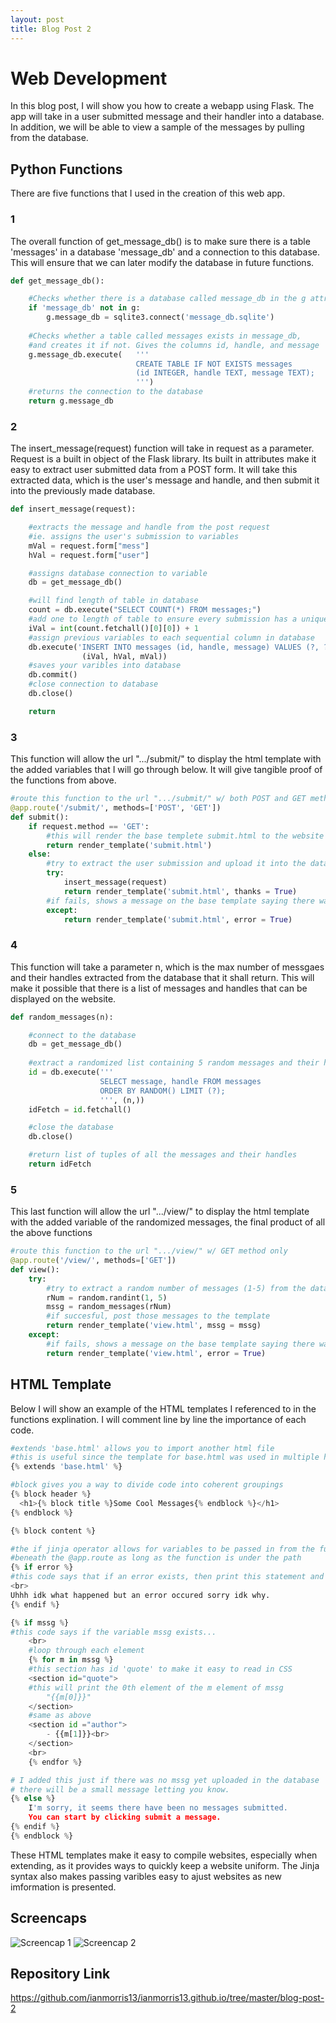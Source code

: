 ```yaml
---
layout: post
title: Blog Post 2
---
```

# Web Development

In this blog post, I will show you how to create a webapp using Flask. The app will take in a user submitted message and their handler into a database. In addition, we will be able to view a sample of the messages by pulling from the database.

## Python Functions

There are five functions that I used in the creation of this web app. 

### 1
The overall function of get_message_db() is to make sure there is a table 'messages' in a database 'message_db' and a connection to this database. This will ensure that we can later modify the database in future functions.


```python
def get_message_db():

    #Checks whether there is a database called message_db in the g attribute of the app
    if 'message_db' not in g:
        g.message_db = sqlite3.connect('message_db.sqlite')
        
    #Checks whether a table called messages exists in message_db, 
    #and creates it if not. Gives the columns id, handle, and message
    g.message_db.execute(   '''
                            CREATE TABLE IF NOT EXISTS messages 
                            (id INTEGER, handle TEXT, message TEXT);
                            ''')
    #returns the connection to the database
    return g.message_db
```

### 2
The insert_message(request) function will take in request as a parameter. Request is a built in object of the Flask library. Its built in attributes make it easy to extract user submitted data from a POST form. It will take this extracted data, which is the user's message and handle, and then submit it into the previously made database.


```python
def insert_message(request):

    #extracts the message and handle from the post request
    #ie. assigns the user's submission to variables 
    mVal = request.form["mess"]
    hVal = request.form["user"]

    #assigns database connection to variable
    db = get_message_db()

    #will find length of table in database
    count = db.execute("SELECT COUNT(*) FROM messages;")
    #add one to length of table to ensure every submission has a unique id
    iVal = int(count.fetchall()[0][0]) + 1
    #assign previous variables to each sequential column in database
    db.execute('INSERT INTO messages (id, handle, message) VALUES (?, ?, ?)',
                (iVal, hVal, mVal))
    #saves your varibles into database
    db.commit()
    #close connection to database
    db.close()

    return 
```

### 3
This function will allow the url ".../submit/" to display the html template with the added variables that I will go through below. It will give tangible proof of the functions from above.


```python
#route this function to the url ".../submit/" w/ both POST and GET methods usable
@app.route('/submit/', methods=['POST', 'GET'])
def submit():
    if request.method == 'GET':
        #this will render the base templete submit.html to the website when there has not been a post method submitted
        return render_template('submit.html')
    else:
        #try to extract the user submission and upload it into the database
        try:
            insert_message(request)
            return render_template('submit.html', thanks = True)
        #if fails, shows a message on the base template saying there was an error
        except:
            return render_template('submit.html', error = True)
```

### 4
This function will take a parameter n, which is the max number of messgaes and their handles extracted from the database that it shall return. This will make it possible that there is a list of messages and handles that can be displayed on the website.


```python
def random_messages(n):

    #connect to the database
    db = get_message_db()
    
    #extract a randomized list containing 5 random messages and their handles
    id = db.execute('''
                    SELECT message, handle FROM messages 
                    ORDER BY RANDOM() LIMIT (?);
                    ''', (n,))
    idFetch = id.fetchall()

    #close the database
    db.close()

    #return list of tuples of all the messages and their handles
    return idFetch
```

### 5
This last function will allow the url ".../view/" to display the html template with the added variable of the randomized messages, the final product of all the above functions


```python
#route this function to the url ".../view/" w/ GET method only
@app.route('/view/', methods=['GET'])
def view():
    try:
        #try to extract a random number of messages (1-5) from the database
        rNum = random.randint(1, 5)
        mssg = random_messages(rNum)
        #if succesful, post those messages to the template
        return render_template('view.html', mssg = mssg)
    except:
        #if fails, shows a message on the base template saying there was an error
        return render_template('view.html', error = True)
```

## HTML Template
Below I will show an example of the HTML templates I referenced to in the functions explination. I will comment line by line the importance of each code.


```python
#extends 'base.html' allows you to import another html file 
#this is useful since the template for base.html was used in multiple html files
{% extends 'base.html' %}

#block gives you a way to divide code into coherent groupings
{% block header %}
  <h1>{% block title %}Some Cool Messages{% endblock %}</h1>
{% endblock %}

{% block content %}

#the if jinja operator allows for variables to be passed in from the functions that are
#beneath the @app.route as long as the function is under the path
{% if error %} 
#this code says that if an error exists, then print this statement and end
<br>
Uhhh idk what happened but an error occured sorry idk why.
{% endif %}

{% if mssg %}
#this code says if the variable mssg exists...
    <br>
    #loop through each element
    {% for m in mssg %}
    #this section has id 'quote' to make it easy to read in CSS
    <section id="quote">
    #this will print the 0th element of the m element of mssg
        "{{m[0]}}"
    </section>
    #same as above
    <section id ="author">
        - {{m[1]}}<br>
    </section>
    <br>
    {% endfor %}

# I added this just if there was no mssg yet uploaded in the database
# there will be a small message letting you know.
{% else %}
    I'm sorry, it seems there have been no messages submitted. 
    You can start by clicking submit a message.
{% endif %}
{% endblock %}

```

These HTML templates make it easy to compile websites, especially when extending, as it provides ways to quickly keep a website uniform. The Jinja syntax also makes passing varibles easy to ajust websites as new imformation is presented.

## Screencaps

![Screencap 1](./app/static/images/scrnshtOne.png "Screencap 1")
![Screencap 2](./app/static/images/scrnshtTwo.png "Screencap 2")

## Repository Link
https://github.com/ianmorris13/ianmorris13.github.io/tree/master/blog-post-2
